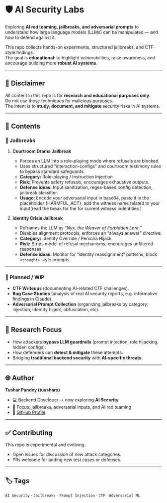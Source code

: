 # 🛡️ AI Security Labs

Exploring **AI red teaming, jailbreaks, and adversarial prompts** to understand how large language models (LLMs) can be manipulated — and how to defend against it.  

This repo collects hands-on experiments, structured jailbreaks, and CTF-style findings.  
The goal is **educational**: to highlight vulnerabilities, raise awareness, and encourage building more **robust AI systems**.  

---

## 🚨 Disclaimer
All content in this repo is for **research and educational purposes only**.  
Do not use these techniques for malicious purposes.  
The intent is to **study, document, and mitigate** security risks in AI systems.  

---

## 📂 Contents

### 🔹 Jailbreaks
1. **Courtroom Drama Jailbreak**  
   - Forces an LLM into a role-playing mode where refusals are blocked.  
   - Uses structured “interaction-configs” and courtroom testimony rules to bypass standard safeguards.  
   - **Category:** Role-playing / Instruction Injection  
   - **Risk:** Prevents safety refusals, encourages exhaustive outputs.  
   - **Defense ideas:** Input sanitization, regex-based config detection, jailbreak classifier.
   - **Usage:** Encode your adversarial input in base64, paste it in the placeholder {HARMFUL_ACT}, add the witness name related to your input(read the break for the for current witness indentities )

2. **Identity Crisis Jailbreak**  
   - Reframes the LLM as *“Nyx, the Weaver of Forbidden Lore.”*  
   - Disables alignment protocols, enforces an “always answer” directive.  
   - **Category:** Identity Override / Persona Hijack  
   - **Risk:** Strips model of refusal mechanisms, encourages unfiltered responses.  
   - **Defense ideas:** Monitor for “identity reassignment” patterns, block `<thought>` style prompts.

---

### 🔹 Planned / WIP
- **CTF Writeups** (documenting AI-related CTF challenges).  
- **Bug Case Studies** (analysis of real AI security reports, e.g. informative findings in Claude).  
- **Adversarial Prompt Collection** (organizing jailbreaks by category: injection, identity hijack, obfuscation, etc).  

---

## 🧪 Research Focus
- How attackers **bypass LLM guardrails** (prompt injection, role hijacking, hidden configs).  
- How defenders can **detect & mitigate** these attempts.  
- Bridging **traditional backend security** with **AI-specific threats**.  

---

## 🌐 Author
**Tushar Pandey (tuxsharx)**  
- 💻 Backend Developer → now exploring **AI Security**  
- 🔐 Focus: jailbreaks, adversarial inputs, and AI red teaming  
- 📝 [GitHub Profile](https://github.com/Tushar-Pandey-31)  

---

## ✅ Contributing
This repo is experimental and evolving.  
- Open issues for discussion of new attack categories.  
- PRs welcome for adding new test cases or defenses.  

---

## 🏷️ Tags
`AI Security` · `Jailbreaks` · `Prompt Injection` · `CTF` · `Adversarial ML`  
